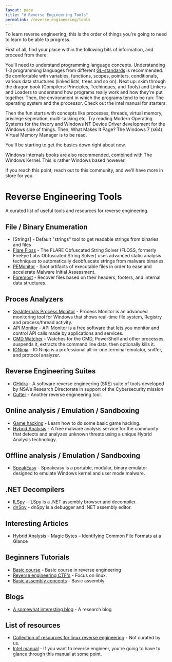 ```yaml
---
layout: page
title: "# Reverse Engineering Tools"
permalink: /reverse_engineering/tools
---
```


To learn reverse engineering, this is the order of things you're going to need to learn to be able to progress.

First of all, find your place within the following bits of information, and proceed from there:

You'll need to understand programming language concepts. Understanding 1-3 programming languages from different [GL-standards](https://en.wikipedia.org/wiki/Programming_language_generations) is recommended.
Be comfortable with variables, functions, scopes, pointers, conditionals, various data structures (linked lists, trees and so on).
Next up: skim through the dragon book (Compilers: Principles, Techinques, and Tools) and Linkers and Loaders to understand how programs really work and how they're put together.
Then, the environment in which the programs tend to be run: The operating system and the processor. Check out the intel manual for starters.

Then the fun starts with concepts like processes, threads, virtual memory, privilege seperation, multi-tasking etc. Try reading Modern Operating Systems for the theory and Windows NT Device Driver development for the Windows side of things. Then, What Makes It Page? The Windows 7 (x64) Virtual Memory Manager is to be read.

You'll be starting to get the basics down right about now.

Windows Internals books are also recommended, combined with The Windows Kernel. This is rather Windows based however.

If you reach this point, reach out to this community, and we'll have more in store for you.

# Reverse Engineering Tools

A curated list of useful tools and resources for reverse engineering.

## File / Binary Enumeration
  * [Strings] - Default "strings" tool to get readable strings from binaries and files
  * [Flare Floss](https://github.com/mandiant/flare-floss) - The FLARE Obfuscated String Solver (FLOSS, formerly FireEye Labs Obfuscated String Solver) uses advanced static analysis techniques to automatically deobfuscate strings from malware binaries.
  * [PEMonitor](https://www.winitor.com/) - Spot artifacts of executable files in order to ease and accelerate Malware Initial Assessment.
  * [Foremost](http://foremost.sourceforge.net/) - Recover files based on their headers, footers, and internal data structures..

## Proces Analyzers
  * [SysInternals Process Monitor](https://docs.microsoft.com/en-us/sysinternals/downloads/procmon) - Process Monitor is an advanced monitoring tool for Windows that shows real-time file system, Registry and process/thread activity.
  * [API Monitor](http://www.rohitab.com/apimonitor) - API Monitor is a free software that lets you monitor and control API calls made by applications and services.
  * [CMD Watcher](https://www.kahusecurity.com/tools.html) - Watches for the CMD, PowerShell and other processes, suspends it, extracts the command line data, then optionally kills it.
  * [IONinja](https://ioninja.com/) - IO Ninja is a professional all-in-one terminal emulator, sniffer, and protocol analyzer.

## Reverse Engineering Suites
  * [GHidra](https://ghidra-sre.org/) - A software reverse engineering (SRE) suite of tools developed by NSA's Research Directorate in support of the Cybersecurity mission
  * [Cutter](https://github.com/rizinorg/cutter) - Another reverse engineering tool.

## Online analysis / Emulation / Sandboxing
  * [Game hacking](https://gamehacking.academy/about) - Learn how to do some basic game hacking.
  * [Hybrid Analysis](https://www.hybrid-analysis.com) - A free malware analysis service for the community that detects and analyzes unknown threats using a unique Hybrid Analysis technology.

## Offline analysis / Emulation / Sandboxing
  * [SpeakEasy](https://github.com/mandiant/speakeasy) - Speakeasy is a portable, modular, binary emulator designed to emulate Windows kernel and user mode malware.

## .NET Decompilers
  * [ILSpy](https://github.com/icsharpcode/ILSpy) - ILSpy is a .NET assembly browser and decompiler.
  * [dnSpy](https://github.com/dnSpy/dnSpy) - dnSpy is a debugger and .NET assembly editor.

## Interesting Articles
  * [Hybrid Analysis](https://www.netspi.com/blog/technical/web-application-penetration-testing/magic-bytes-identifying-common-file-formats-at-a-glance/) - Magic Bytes – Identifying Common File Formats at a Glance

## Beginners Tutorials
  * [Basic course](https://malwareunicorn.org/workshops/re101.html#0) - Basic course in reverse engineering
  * [Reverse engineering CTF's](https://osandamalith.com/2019/02/11/linux-reverse-engineering-ctfs-for-beginners/) - Focus on linux.
  * [Basic assembly concepts](https://medium.com/ax1al/dos-assembly-101-4c3660957d25) - Basic assembly

## Blogs
  * [A somewhat interesting blog](https://revers.engineering/) - A research blog

## List of resources
  * [Collection of resources for linux reverse engineering](https://github.com/michalmalik/linux-re-101) - Not curated by us.
  * [Intel manual](https://software.intel.com/content/www/us/en/develop/articles/intel-sdm.html) - If you want to reverse engineer, you're going to have to glance through this manual at some point.
